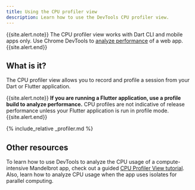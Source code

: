 ```yaml
---
title: Using the CPU profiler view
description: Learn how to use the DevTools CPU profiler view.
---
```


{{site.alert.note}}
  The CPU profiler view works with Dart CLI and mobile apps only.
  Use Chrome DevTools to [analyze performance][]
  of a web app.
{{site.alert.end}}

## What is it?

The CPU profiler view allows you to record and profile a
session from your Dart or Flutter application.

{{site.alert.note}}
  **If you are running a Flutter application,
  use a profile build to analyze performance.**
  CPU profiles are not indicative of release performance
  unless your Flutter application is run in profile mode.
{{site.alert.end}}

{% include_relative _profiler.md %}

[analyze performance]: {{site.developers}}/web/tools/chrome-devtools/evaluate-performance/

## Other resources

To learn how to use DevTools to analyze
the CPU usage of a compute-intensive Mandelbrot app,
check out a guided [CPU Profiler View tutorial][profiler-tutorial].
Also, learn how to analyze CPU usage when the app
uses isolates for parallel computing.

[profiler-tutorial]: {{site.medium}}/@fluttergems/mastering-dart-flutter-devtools-cpu-profiler-view-part-6-of-8-31e24eae6bf8
